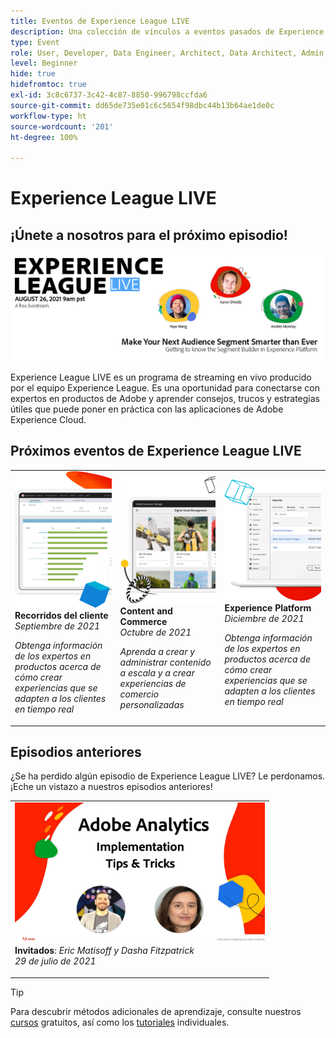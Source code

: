 ```yaml
---
title: Eventos de Experience League LIVE
description: Una colección de vínculos a eventos pasados de Experience League LIVE
type: Event
role: User, Developer, Data Engineer, Architect, Data Architect, Admin, Leader
level: Beginner
hide: true
hidefromtoc: true
exl-id: 3c8c6737-3c42-4c87-8850-996798ccfda6
source-git-commit: dd65de735e01c6c5654f98dbc44b13b64ae1de0c
workflow-type: ht
source-wordcount: '201'
ht-degree: 100%

---
```


# Experience League LIVE

## ¡Únete a nosotros para el próximo episodio!

<a href="https://www.youtube.com/watch?v=rogVKsTFbWk"><img alt="al hacer clic se le dirigirá al vestíbulo de YouTube para Experience League Live" src="assets/1440x492.png" /></a>

Experience League LIVE es un programa de streaming en vivo producido por el equipo Experience League.  Es una oportunidad para conectarse con expertos en productos de Adobe y aprender consejos, trucos y estrategias útiles que puede poner en práctica con las aplicaciones de Adobe Experience Cloud.


## Próximos eventos de Experience League LIVE

<table>
<tr>
  <td>
      <img alt="Servicios de contenido" src="./assets/journeys.png" />
     <div>
          <strong>Recorridos del cliente</strong>
     </div>
     <div>
          <em>Septiembre de 2021</em>
     </div>
    <p>
    <em>Obtenga información de los expertos en productos acerca de cómo crear experiencias que se adapten a los clientes en tiempo real</em>
    <p>
  </td>
  <td>
      <img alt="Servicios de contenido" src="./assets/content.png" />
     <div>
          <strong>Content and Commerce</strong>
     <div>
          <em>Octubre de 2021</em>
     </div>
     </div>
    <p>
    <em>Aprenda a crear y administrar contenido a escala y a crear experiencias de comercio personalizadas</em>
    <p>
  </td>
  <td>
      <img alt="Servicios de contenido" src="./assets/platform.png" />
     <div>
          <strong>Experience Platform</strong>
     </div>
     <div>
          <em>Diciembre de 2021</em>
     </div>    
    <p>
    <em>Obtenga información de los expertos en productos acerca de cómo crear experiencias que se adapten a los clientes en tiempo real</em>
    <p>
  </td>
</tr>
</table>


## Episodios anteriores

¿Se ha perdido algún episodio de Experience League LIVE? Le perdonamos. ¡Eche un vistazo a nuestros episodios anteriores!

<table>
<tr>

<td>
    <a href="https://www.youtube.com/watch?v=lxOvLCzEGBI">
      <img height="225" width="400" alt="Experience League LIVE" src="assets/exl-live-after2.jpg" />
    </a>
     <div>
          <strong>Invitados</strong>: <i>Eric Matisoff y Dasha Fitzpatrick</i>
     </div>
     <div>
          <em>29 de julio de 2021</em>
     </div>    
    <p>
    <em></em>
    <p>
  </td>
</tr>
</table>

>[!TIP]
>
>Para descubrir métodos adicionales de aprendizaje, consulte nuestros [cursos](https://experienceleague.adobe.com/?lang=es#dashboard/learning) gratuitos, así como los [tutoriales](https://experienceleague.adobe.com/docs/home-tutorials.html?lang=es) individuales.
